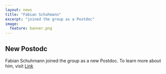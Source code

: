 ```yaml
---
layout: news
title: "Fabian Schuhmann"  
excerpt: "joined the group as a Postdoc" 
image:
  feature: banner.png
---
```


## New Postodc

Fabian Schuhmann joined the group as a new Postdoc. To learn more about him, visit [Link](/people/fabian_schuhmann)
